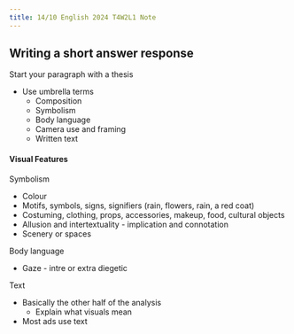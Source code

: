 ```yaml
---
title: 14/10 English 2024 T4W2L1 Note
---
```

## Writing a short answer response
Start your paragraph with a thesis
- Use umbrella terms
	- Composition
	- Symbolism
	- Body language
	- Camera use and framing
	- Written text

#### Visual Features
Symbolism
- Colour
- Motifs, symbols, signs, signifiers (rain, flowers, rain, a red coat)
- Costuming, clothing, props, accessories, makeup, food, cultural objects
- Allusion and intertextuality - implication and connotation
- Scenery or spaces

Body language
- Gaze - intre or extra diegetic

Text
- Basically the other half of the analysis
	- Explain what visuals mean
- Most ads use text